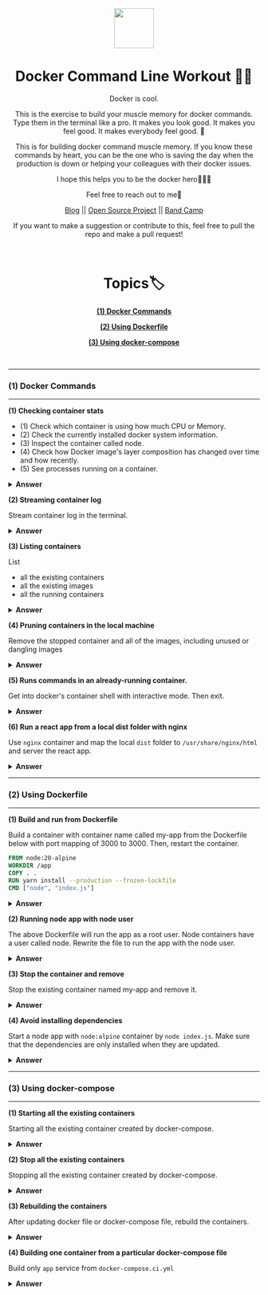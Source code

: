 <div align="center">
  <img height="80" src="./img/docker-logo.jpg">
  <h1>Docker Command Line Workout 💪🏼</h1>

<span>Docker is cool.

This is the exercise to build your muscle memory for docker commands. Type them in the terminal like a pro. It makes you look good. It makes you feel good. It makes everybody feel good. 🥳

This is for building docker command muscle memory. If you know these commands by heart, you can be the one who is saving the day when the production is down or helping your colleagues with their docker issues.

I hope this helps you to be the docker hero🤟💀🤟

Feel free to reach out to me🤙 <br />

<a href="https://www.mydatahack.com" target="_blank">Blog</a> || <a href="https://github.com/aws-lambda-template-generator" target="_blank">Open Source Project</a> || <a href="https://thehondas.bandcamp.com/" target="_blank">Band Camp</a>

If you want to make a suggestion or contribute to this, feel free to pull the repo and make a pull request!

</span>
<br />
<h1>Topics🏷</h1>
<p><b><a href="#1">(1) Docker Commands</a></b></P>
<p><b><a href="#2">(2) Using Dockerfile</a></b></P>
<p><b><a href="#3">(3) Using docker-compose</a></b></P>
</div>
<br />

---

<span id="1"></span>

### (1) Docker Commands

---

<b>(1) Checking container stats</b>

- (1) Check which container is using how much CPU or Memory.
- (2) Check the currently installed docker system information.
- (3) Inspect the container called node.
- (4) Check how Docker image's layer composition has changed over time and how recently.
- (5) See processes running on a container.

<details><summary><b>Answer</b></summary>

```bash
# (1) It displays a live stream of container resource usage statistics
docker stats
# (2)
docker info
# (3)
docker inspect node
# (4)
docker history <container name, e.g. node>
# (5)
docker top <CONTAINER ID>
```

</details>

<b>(2) Streaming container log</b>

Stream container log in the terminal.

<details><summary><b>Answer</b></summary>
-f will allow you to stream the log.

```bash
docker logs -f <Container Name>
```

</details>

<b>(3) Listing containers</b>

List

- all the existing containers
- all the existing images
- all the running containers

<details><summary><b>Answer</b></summary>

```bash
docker container list --all

docker images -a
# or docker image ls

docker ps
```

</details>

<b>(4) Pruning containers in the local machine</b>

Remove the stopped container and all of the images, including unused or dangling images

<details><summary><b>Answer</b></summary>

```bash
docker system prune -a
```

</details>

<b>(5) Runs commands in an already-running container.</b>

Get into docker's container shell with interactive mode. Then exit.

<details><summary><b>Answer</b></summary>

`docker exec` will allow you to execute a command against a running container. This is different from `docker run` because `docker run` will start a new container whereas `docker exec` runs the command in an already-running container.

```bash
# -i: Interactive
# -t: Allocate a pseudo-TTY
docker exec -it <container-name> bash # this works most of the time

# some containers need to do it like this
docker exec -it <container-name>  /bin/sh  # e.g node alpine containers
docker exec -it <container-name>  /bin/bash

# then exit
exit
```

</details>

<b>(6) Run a react app from a local dist folder with nginx</b>

Use `nginx` container and map the local `dist` folder to `/usr/share/nginx/html` and server the react app.

<details><summary><b>Answer</b></summary>

```bash
docker run --mount type=bind,source="$(pwd)"/dist,target=/usr/share/nginx/html -p 8080:80 nginx
# or we could use volume...
docker run --volume "$(pwd)"/dist:/usr/share/nginx/html -p 8080:80 nginx
```

</details>

---

<span id="2"></span>

### (2) Using Dockerfile

---

<b>(1) Build and run from Dockerfile</b>

Build a container with container name called my-app from the Dockerfile below with port mapping of 3000 to 3000. Then, restart the container.

```dockerfile
FROM node:20-alpine
WORKDIR /app
COPY . .
RUN yarn install --production --frozen-lockfile
CMD ["node", "index.js"]
```

<details><summary><b>Answer</b></summary>

```bash
# Build the image
docker build -t my-app .

# Start the container with port mapped to 3000.
docker run -dp 3000:3000 my-app

# Stop the container
docker stop my-app

# Start the container
docker start my-app
```

</details>

<b>(2) Running node app with node user</b>

The above Dockerfile will run the app as a root user. Node containers have a user called node. Rewrite the file to run the app with the node user.

<details><summary><b>Answer</b></summary>

```dockerfile
FROM node:20-alpine

# specify the user here
USER node

# use a node user directory.
WORKDIR /home/node/code

# change the ownership user -> node, group -> node
COPY --chown=node:node . .

RUN yarn install --production --frozen-lockfile

CMD ["node", "index.js"]
```

</details>

<b>(3) Stop the container and remove</b>

Stop the existing container named my-app and remove it.

<details><summary><b>Answer</b></summary>

```bash
# -f will stop and remove the container
docker rm <container-id or name> -f

# Alternatively stop and remove
docker stop <container-id or name>
docker rm <container-id or name>
```

</details>

<b>(4) Avoid installing dependencies</b>

Start a node app with `node:alpine` container by `node index.js`. Make sure that the dependencies are only installed when they are updated.

<details><summary><b>Answer</b></summary>

Docker automatically uses cache when there is no change in the files mentioned in the step. Each step is a layer and it can just use the cached layer when there is no change. Use `--no-cache` option to rebuild everything from scratch.

```Dockerfile
FROM node:20-alpine

USER node

WORKDIR /home/node/code

COPY --chown=node:node yarn.lock package.json ./

RUN yarn install --production --frozen-lockfile

COPY --chown=node:node . .

CMD ["node", "index.js"]
```

</details>

---

<span id="3"></span>

### (3) Using docker-compose

---

<b>(1) Starting all the existing containers</b>

Starting all the existing container created by docker-compose.

<details><summary><b>Answer</b></summary>

```bash
docker-compose start
```

</details>

<b>(2) Stop all the existing containers</b>

Stopping all the existing container created by docker-compose.

<details><summary><b>Answer</b></summary>

```bash
docker-compose stop
```

</details>

<b>(3) Rebuilding the containers</b>

After updating docker file or docker-compose file, rebuild the containers.

<details><summary><b>Answer</b></summary>

This will update the container and restart the container. It will take up the terminal process. If you do `ctrl` + `c`, it will stop all the containers.

```bash
docker-compose up --build
```

Of course, we can run container in a detached mode. This will keep all the container running.

```bash
docker-compose up --build -d
```

</details>

<b>(4) Building one container from a particular docker-compose file</b>

Build only `app` service from `docker-compose.ci.yml`

<details><summary><b>Answer</b></summary>

We can just add the service name as blow. -f is to specify which file. -d is in detached mode.

```bash
docker-compose -f docker-compose.ci.yml up app -d
```

</details>
